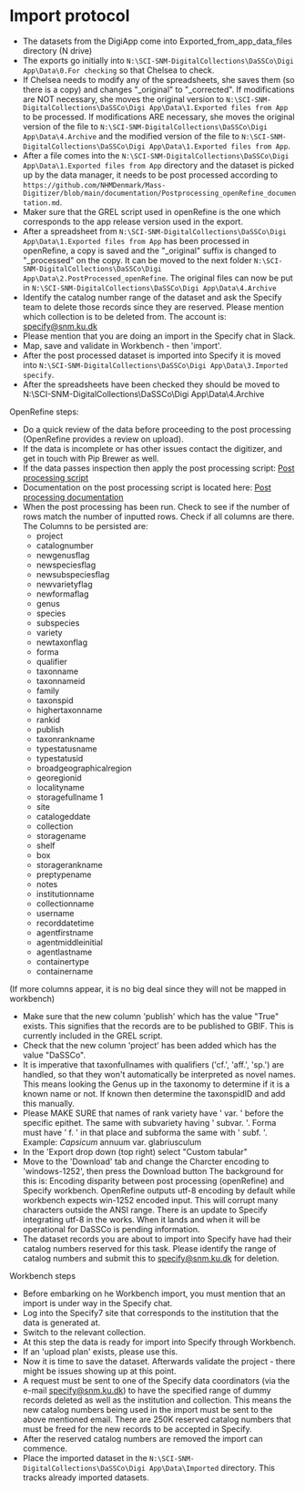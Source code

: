 # Import protocol

- The datasets from the DigiApp come into Exported_from_app_data_files directory (N drive)
- The exports go initially into `N:\SCI-SNM-DigitalCollections\DaSSCo\Digi App\Data\0.For checking` so that Chelsea to check.
- If Chelsea needs to modify any of the spreadsheets, she saves them (so there is a copy) and changes "_original" to "_corrected". If modifications are NOT necessary, she moves the original version to `N:\SCI-SNM-DigitalCollections\DaSSCo\Digi App\Data\1.Exported files from App` to be processed. If modifications ARE necessary, she moves the original version of the file to `N:\SCI-SNM-DigitalCollections\DaSSCo\Digi App\Data\4.Archive` and the modified version of the file to `N:\SCI-SNM-DigitalCollections\DaSSCo\Digi App\Data\1.Exported files from App`.
- After a file comes into the `N:\SCI-SNM-DigitalCollections\DaSSCo\Digi App\Data\1.Exported files from App` directory and the dataset is picked up by the data manager, it needs to be post processed according to `https://github.com/NHMDenmark/Mass-Digitizer/blob/main/documentation/Postprocessing_openRefine_documentation.md`.
- Maker sure that the GREL script used in openRefine is the one which corresponds to the app release version used in the export.
- After a spreadsheet from `N:\SCI-SNM-DigitalCollections\DaSSCo\Digi App\Data\1.Exported files from App` has been processed in openRefine, a copy is saved and the "_original" suffix is changed to "_processed" on the copy. It can be moved to the next folder `N:\SCI-SNM-DigitalCollections\DaSSCo\Digi App\Data\2.PostProcessed_openRefine`. The original files can now be put in `N:\SCI-SNM-DigitalCollections\DaSSCo\Digi App\Data\4.Archive`
- Identify the catalog number range of the dataset and ask the Specify team to delete those records since they are reserved. Please mention which collection is to be deleted from. The account is: specify@snm.ku.dk
- Please mention that you are doing an import in the Specify chat in Slack.
- Map, save and validate in Workbench - then 'import'.  
- After the post processed dataset is imported into Specify it is moved into `N:\SCI-SNM-DigitalCollections\DaSSCo\Digi App\Data\3.Imported specify`.
- After the spreadsheets have been checked they should be moved to N:\SCI-SNM-DigitalCollections\DaSSCo\Digi App\Data\4.Archive
   
OpenRefine steps: 
- Do a quick review of the data before proceeding to the post processing (OpenRefine provides a review on upload). 
- If the data is incomplete or has other issues contact the digitizer, and get in touch with Pip Brewer as well.
- If the data passes inspection then apply the post processing script: [Post processing script](https://github.com/NHMDenmark/Mass-Digitizer/blob/main/OpenRefine/post_processing.json)
- Documentation on the post processing script is located here: [Post processing documentation](https://github.com/NHMDenmark/Mass-Digitizer/blob/main/documentation/Postprocessing_openRefine_documentation.md)
- When the post processing has been run. Check to see if the number of rows match the number of inputted rows. Check if all columns are there. The Columns to be persisted are:
  - project
  - catalognumber
  - newgenusflag
  - newspeciesflag
  - newsubspeciesflag
  - newvarietyflag
  - newformaflag
  - genus
  - species
  - subspecies
  - variety
  - newtaxonflag
  - forma
  - qualifier
  - taxonname
  - taxonnameid
  - family
  - taxonspid
  - highertaxonname
  - rankid
  - publish
  - taxonrankname
  - typestatusname
  - typestatusid
  - broadgeographicalregion
  - georegionid
  - localityname
  - storagefullname 1
  - site 
  - catalogeddate
  - collection
  - storagename
  - shelf
  - box
  - storagerankname
  - preptypename
  - notes
  - institutionname
  - collectionname
  - username
  - recorddatetime
  - agentfirstname
  - agentmiddleinitial
  - agentlastname
  - containertype
  - containername
     
(If more columns appear, it is no big deal since they will not be mapped in workbench)
- Make sure that the new column 'publish' which has the value "True" exists. This signifies that the records are to be published to GBIF. This is currently included in the GREL script.
- Check that the new column 'project' has been added which has the value "DaSSCo".
- It is imperative that taxonfullnames with qualifiers ('cf.', 'aff.', 'sp.') are handled, so that they won't automatically be interpreted as novel names. This means looking the Genus up in the taxonomy to determine if it is a known name or not. If known then determine the taxonspidID and add this manually.
- Please MAKE SURE that names of rank variety have ' var. ' before the specific epithet. The same with subvariety having ' subvar. '. Forma must have ' f. ' in that place and subforma the same with ' subf. '. Example: _Capsicum_ annuum var. glabriusculum
- In the 'Export drop down (top right) select "Custom tabular"
- Move to the 'Download' tab and change the Charcter encoding to 'windows-1252', then press the Download button
  The background for this is: Encoding disparity between post processing (openRefine) and Specify workbench. OpenRefine outputs utf-8 encoding by default while workbench expects win-1252 encoded input. This will corrupt many characters outside the ANSI range.
There is an update to Specify integrating utf-8 in the works. When it lands and when it will be operational for DaSSCo is pending information.
- The dataset records you are about to import into Specify have had their catalog numbers reserved for this task. Please identify the range of catalog numbers and submit this to specify@snm.ku.dk for deletion.

Workbench steps
- Before embarking on he Workbench import, you must mention that an import is under way in the Specify chat.
- Log into the Specify7 site that corresponds to the institution that the data is generated at. 
- Switch to the relevant collection. 
- At this step the data is ready for import into Specify through Workbench.
- If an 'upload plan' exists, please use this.
- Now it is time to save the dataset. Afterwards validate the project - there might be issues showing up at this point.  
- A request must be sent to one of the Specify data coordinators (via the e-mail specify@snm.ku.dk) to have the specified range of dummy records deleted as well as the institution and collection. This means the new catalog numbers being used in the import must be sent to the above mentioned email. There are 250K reserved catalog numbers that must be freed for the new records to be accepted in Specify.
- After the reserved catalog numbers are removed the import can commence.
- Place the imported dataset in the `N:\SCI-SNM-DigitalCollections\DaSSCo\Digi App\Data\Imported` directory. This tracks already imported datasets.





